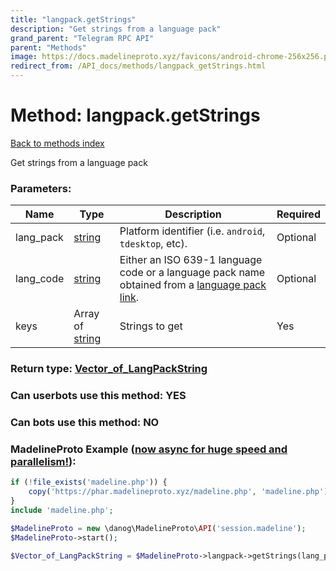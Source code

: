 ```yaml
---
title: "langpack.getStrings"
description: "Get strings from a language pack"
grand_parent: "Telegram RPC API"
parent: "Methods"
image: https://docs.madelineproto.xyz/favicons/android-chrome-256x256.png
redirect_from: /API_docs/methods/langpack_getStrings.html
---
```

# Method: langpack.getStrings
[Back to methods index](index.html)



Get strings from a language pack

### Parameters:

| Name     |    Type       | Description | Required |
|----------|---------------|-------------|----------|
|lang\_pack|[string](/API_docs/types/string.html) | Platform identifier (i.e. `android`, `tdesktop`, etc). | Optional|
|lang\_code|[string](/API_docs/types/string.html) | Either an ISO 639-1 language code or a language pack name obtained from a [language pack link](https://core.telegram.org/api/links#language-pack-links). | Optional|
|keys|Array of [string](/API_docs/types/string.html) | Strings to get | Yes|


### Return type: [Vector\_of\_LangPackString](/API_docs/types/LangPackString.html)

### Can userbots use this method: **YES**

### Can bots use this method: **NO**


### MadelineProto Example ([now async for huge speed and parallelism!](https://docs.madelineproto.xyz/docs/ASYNC.html)):


```php
if (!file_exists('madeline.php')) {
    copy('https://phar.madelineproto.xyz/madeline.php', 'madeline.php');
}
include 'madeline.php';

$MadelineProto = new \danog\MadelineProto\API('session.madeline');
$MadelineProto->start();

$Vector_of_LangPackString = $MadelineProto->langpack->getStrings(lang_pack: 'string', lang_code: 'string', keys: ['string', 'string'], );
```

